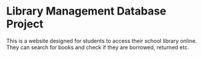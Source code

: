 # Library Management Database Project


This is a website designed for students to access their school library online. They can search for books and check if they are borrowed, returned etc.
